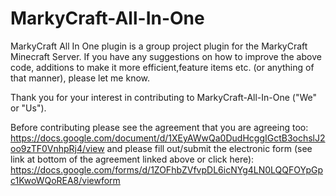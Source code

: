 # MarkyCraft-All-In-One
MarkyCraft All In One plugin is a group project plugin for the MarkyCraft Minecraft Server. If you have any suggestions on how to improve the above code, additions to make it more efficient,feature items etc. (or anything of that manner), please let me know.



Thank you for your interest in contributing to MarkyCraft-All-In-One ("We" or "Us").

Before contributing please see the agreement that you are agreeing too: https://docs.google.com/document/d/1XEyAWwQa0DudHcggIGctB3ochslJ2oo9zTF0VnhpRj4/view
and please fill out/submit the electronic form (see link at bottom of the agreement linked above or click here): https://docs.google.com/forms/d/1ZOFhbZVfvpDL6icNYg4LN0LQQFOYpGpc1KwoWQoREA8/viewform
